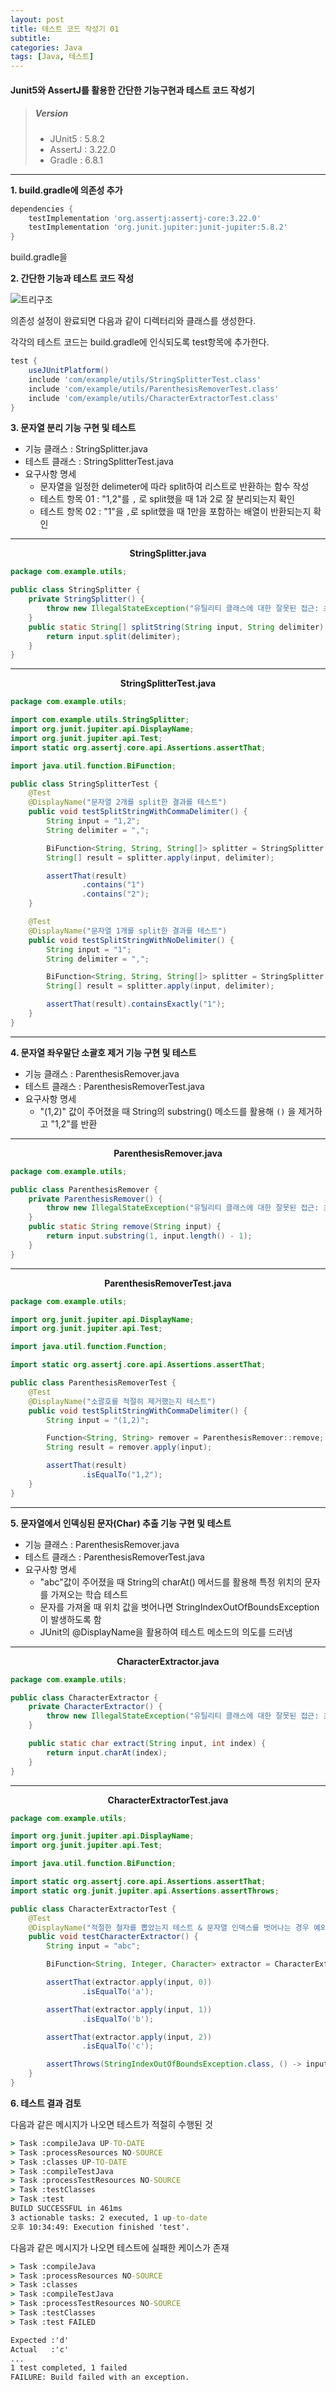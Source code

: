 ```yaml
---
layout: post
title: 테스트 코드 작성기 01
subtitle: 
categories: Java
tags: [Java, 테스트]
---
```


#### Junit5와 AssertJ를 활용한 간단한 기능구현과 테스트 코드 작성기



> ##### Version
> * JUnit5 : 5.8.2
> * AssertJ : 3.22.0
> * Gradle : 6.8.1

---


**1. build.gradle에 의존성 추가**

```gradle
dependencies {
    testImplementation 'org.assertj:assertj-core:3.22.0'
    testImplementation 'org.junit.jupiter:junit-jupiter:5.8.2'
}
```

build.gradle을


**2. 간단한 기능과 테스트 코드 작성**

![트리구조](/assets/images/tree_dir.png)

의존성 설정이 완료되면 다음과 같이 디렉터리와 클래스를 생성한다.

각각의 테스트 코드는 build.gradle에 인식되도록 test항목에 추가한다.

```gradle
test {
    useJUnitPlatform()
    include 'com/example/utils/StringSplitterTest.class'
    include 'com/example/utils/ParenthesisRemoverTest.class'
    include 'com/example/utils/CharacterExtractorTest.class'
}
```


**3. 문자열 분리 기능 구현 및 테스트**

* 기능 클래스 : StringSplitter.java
* 테스트 클래스 : StringSplitterTest.java
* 요구사항 명세 
  * 문자열을 일정한 delimeter에 따라 split하여 리스트로 반환하는 함수 작성
  * 테스트 항목 01 : "1,2"를 ` , ` 로 split했을 때 1과 2로 잘 분리되는지 확인
  * 테스트 항목 02 : "1"을 ` , `로 split했을 때 1만을 포함하는 배열이 반환되는지 확인
---

**<center>StringSplitter.java</center>**
```java
package com.example.utils;

public class StringSplitter {
    private StringSplitter() {
        throw new IllegalStateException("유틸리티 클래스에 대한 잘못된 접근: 초기화");
    }
    public static String[] splitString(String input, String delimiter) {
        return input.split(delimiter);
    }
}
```
---

**<center>StringSplitterTest.java</center>**
```java
package com.example.utils;

import com.example.utils.StringSplitter;
import org.junit.jupiter.api.DisplayName;
import org.junit.jupiter.api.Test;
import static org.assertj.core.api.Assertions.assertThat;

import java.util.function.BiFunction;

public class StringSplitterTest {
    @Test
    @DisplayName("문자열 2개를 split한 결과를 테스트")
    public void testSplitStringWithCommaDelimiter() {
        String input = "1,2";
        String delimiter = ",";

        BiFunction<String, String, String[]> splitter = StringSplitter::splitString;
        String[] result = splitter.apply(input, delimiter);

        assertThat(result)
                .contains("1")
                .contains("2");
    }

    @Test
    @DisplayName("문자열 1개를 split한 결과를 테스트")
    public void testSplitStringWithNoDelimiter() {
        String input = "1";
        String delimiter = ",";

        BiFunction<String, String, String[]> splitter = StringSplitter::splitString;
        String[] result = splitter.apply(input, delimiter);

        assertThat(result).containsExactly("1");
    }
}

```
---

**4. 문자열 좌우말단 소괄호 제거 기능 구현 및 테스트**

* 기능 클래스 : ParenthesisRemover.java
* 테스트 클래스 : ParenthesisRemoverTest.java
* 요구사항 명세 
  * "(1,2)" 값이 주어졌을 때 String의 substring() 메소드를 활용해 ` () ` 을 제거하고 "1,2"를 반환
---

**<center>ParenthesisRemover.java</center>**
```java
package com.example.utils;

public class ParenthesisRemover {
    private ParenthesisRemover() {
        throw new IllegalStateException("유틸리티 클래스에 대한 잘못된 접근: 초기화");
    }
    public static String remove(String input) {
        return input.substring(1, input.length() - 1);
    }
}

```
---

**<center>ParenthesisRemoverTest.java</center>**
```java
package com.example.utils;

import org.junit.jupiter.api.DisplayName;
import org.junit.jupiter.api.Test;

import java.util.function.Function;

import static org.assertj.core.api.Assertions.assertThat;

public class ParenthesisRemoverTest {
    @Test
    @DisplayName("소괄호를 적절히 제거했는지 테스트")
    public void testSplitStringWithCommaDelimiter() {
        String input = "(1,2)";

        Function<String, String> remover = ParenthesisRemover::remove;
        String result = remover.apply(input);

        assertThat(result)
                .isEqualTo("1,2");
    }
}
```
---

**5. 문자열에서 인덱싱된 문자(Char) 추출 기능 구현 및 테스트**

* 기능 클래스 : ParenthesisRemover.java
* 테스트 클래스 : ParenthesisRemoverTest.java
* 요구사항 명세 
  * "abc"값이 주어졌을 때 String의 charAt() 메서드를 활용해 특정 위치의 문자를 가져오는 학습 테스트
  * 문자를 가져올 때 위치 값을 벗어나면 StringIndexOutOfBoundsException이 발생하도록 함
  * JUnit의 @DisplayName을 활용하여 테스트 메소드의 의도를 드러냄
---

**<center>CharacterExtractor.java</center>**
```java
package com.example.utils;

public class CharacterExtractor {
    private CharacterExtractor() {
        throw new IllegalStateException("유틸리티 클래스에 대한 잘못된 접근: 초기화");
    }

    public static char extract(String input, int index) {
        return input.charAt(index);
    }
}
```
---

**<center>CharacterExtractorTest.java</center>**
```java
package com.example.utils;

import org.junit.jupiter.api.DisplayName;
import org.junit.jupiter.api.Test;

import java.util.function.BiFunction;

import static org.assertj.core.api.Assertions.assertThat;
import static org.junit.jupiter.api.Assertions.assertThrows;

public class CharacterExtractorTest {
    @Test
    @DisplayName("적절한 철자를 뽑았는지 테스트 & 문자열 인덱스를 벗어나는 경우 예외처리")
    public void testCharacterExtractor() {
        String input = "abc";

        BiFunction<String, Integer, Character> extractor = CharacterExtractor::extract;

        assertThat(extractor.apply(input, 0))
                .isEqualTo('a');

        assertThat(extractor.apply(input, 1))
                .isEqualTo('b');

        assertThat(extractor.apply(input, 2))
                .isEqualTo('c');

        assertThrows(StringIndexOutOfBoundsException.class, () -> input.charAt(4));
    }
}
```

**6. 테스트 결과 검토**

다음과 같은 메시지가 나오면 테스트가 적절히 수행된 것
```cmd
> Task :compileJava UP-TO-DATE
> Task :processResources NO-SOURCE
> Task :classes UP-TO-DATE
> Task :compileTestJava
> Task :processTestResources NO-SOURCE
> Task :testClasses
> Task :test
BUILD SUCCESSFUL in 461ms
3 actionable tasks: 2 executed, 1 up-to-date
오후 10:34:49: Execution finished 'test'.
```

다음과 같은 메시지가 나오면 테스트에 실패한 케이스가 존재
```cmd
> Task :compileJava
> Task :processResources NO-SOURCE
> Task :classes
> Task :compileTestJava
> Task :processTestResources NO-SOURCE
> Task :testClasses
> Task :test FAILED

Expected :'d'
Actual   :'c'
...
1 test completed, 1 failed
FAILURE: Build failed with an exception.
```

